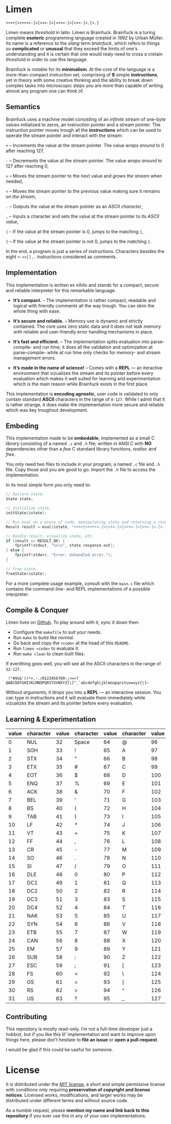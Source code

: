 # Limen

```
++++[>++++<-]>[<+>-]<[>++<-]>[<+>-]<.[+.]
```

Limen means _threshold_ in latin. Limen is Brainfuck. Brainfuck is a turing complete **esoteric** programming language created in _1992_ by Urban Müller. Its name is a reference to the _slang_ term _brainfuck_, which refers to things so **complicated** or **unusual** that they exceed the limits of one's understanding and it is certain that one would realy need to cross a cretain _threshold_ in order to use this language.

Brainfuck is notable for its **minimalism**. At the core of the language is a more-than-compact instruction set, comprising of **8** simple **instructions**, yet in theory with some creative thinking and the ability to break down complex tasks into microscopic steps you are more than capable of writing almost any program one can think of.

## Semantics

Brainfuck uses a machine model consisting of an _infinite_ stream of one-byte values initialized to zeros, an instruction pointer and a stream pointer. The instruction pointer moves trough all the **instructions** which can be used to operate the stream pointer and interact with the stream:

`+` – Increments the value at the stream pointer. The value _wraps around_ to 0 after reaching 127,

`-` – Decrements the value at the stream pointer. The value _wraps around_ to 127 after reaching 0,

`>` – Moves the stream pointer to the next value and _grows the stream_ when needed,

`<` – Moves the stream pointer to the previous value making sure it remains _on the stream_,

`.` – Outputs the value at the stream pointer as an _ASCII character_,

`,` – Inputs a character and sets the value at the stream pointer to its _ASCII value_,

`[` – If the value at the stream pointer is 0, jumps to the matching `]`,

`]` – If the value at the stream pointer is not 0, jumps to the matching `[`.

In the end, a program is just a series of instructions. Characters besides the eight `+-<>[],.` instructions considered as comments.

## Implementation

This implementation is written ex nihilo and stands for a compact, secure and reliable interpreter for this remarkable language.

- **It’s compact.** – The implementation is rather compact, readable and logical with friendly comments all the way trough. You can skim the whole thing with ease.

- **It’s secure and reliable.** – Memory use is dynamic and strictly contained. The core uses zero static data and it does not leak memory with reliable and user-friendly error handling mechanisms in place.

- **It’s fast and efficient.** – The implementation splits evaluation into parse-compile- and run time; it does all the validation and optimization at parse-compile- while at run time only checks for memory- and stream management errors.

- **It’s made in the name of science!** – Comes with a **REPL** — an iteractive environment that vizualizes the stream and its pointer before every evaluation which makes it well suited for learning and experimentation which is the main reason while Brainfuck exists in the first place.

This implementation is **encoding agnostic**, user code is validated to only contain standard **ASCII** characters in the range of `0-127`. While I admit that it is rather strange, it does make the implementation more secure and reliable which was key troughout development.

## Embeding

This implementation made to be **embedable**, implemented as a small C _library_ consisting of a named `.c` and `.h` file; written in ANSI C with **NO** dependencies other than a _few_ C standard library functions, _realloc_ and _free_.

You only need two files to include in your program, a named `.c` file and `.h` file. Copy those and you are good to go. Import the `.h` file to access the implementation.

In its most simple form you only need to:

```c
// Declare state.
State state;

// Initialize state.
initState(&state);

// Run eval on a piece of code, manipulating state and returning a result.
Result result = eval(&state, "++++[>++++<-]>[<+>-]<[>++<-]>[<+>-]<.[+.]", "");

// Handle result, visualize state, etc.
if (result == RESULT_OK) {
    fprintf(stdout, "%s\n", state.response.out);
} else {
    fprintf(stderr, "Error: Unhandled error.");
}

// Free state.
freeState(&state);
```

For a more complete usage example, consult with the `main.c` file which contains the command-line- and REPL implementations of a possible interpreter.

## Compile & Conquer

Limen lives on [Github](). To play around with it, sync it down then:

- Configure the `makefile` to suit your needs.
- Run `make` to build like _normal_.
- Go back and copy the `<code>` at the head of this `README`.
- Run `limen <code>` to evaluate it.
- Run `make clean` to clean built files.

If everithing goes well, you will see all the ASCII characters in the range of `32-127`.

```
 !"#$%&'()*+,-./0123456789:;<=>?@ABCDEFGHIJKLMNOPQRSTUVWXYZ[\]^_`abcdefghijklmnopqrstuvwxyz{|}~
```

Without *argument*s, it drops you into a **REPL** — an interactive session. You can type in instructions and it will evaluate them immediately while vizualizes the stream and its pointer before every evaluation.

## Learning & Experimentation

| value | character | value | character | value | character | value | character |
| ----- | --------- | ----- | --------- | ----- | --------- | ----- | --------- |
| 0     | NUL       | 32    | Space     | 64    | @         | 96    | `         |
| 1     | SOH       | 33    | !         | 65    | A         | 97    | a         |
| 2     | STX       | 34    | "         | 66    | B         | 98    | b         |
| 3     | ETX       | 35    | #         | 67    | C         | 99    | c         |
| 4     | EOT       | 36    | $         | 68    | D         | 100   | d         |
| 5     | ENQ       | 37    | %         | 69    | E         | 101   | e         |
| 6     | ACK       | 38    | &         | 70    | F         | 102   | f         |
| 7     | BEL       | 39    | '         | 71    | G         | 103   | g         |
| 8     | BS        | 40    | (         | 72    | H         | 104   | h         |
| 9     | TAB       | 41    | )         | 73    | I         | 105   | i         |
| 10    | LF        | 42    | \*        | 74    | J         | 106   | j         |
| 11    | VT        | 43    | +         | 75    | K         | 107   | k         |
| 12    | FF        | 44    | ,         | 76    | L         | 108   | l         |
| 13    | CR        | 45    | -         | 77    | M         | 109   | m         |
| 14    | SO        | 46    | .         | 78    | N         | 110   | n         |
| 15    | SI        | 47    | /         | 79    | O         | 111   | o         |
| 16    | DLE       | 48    | 0         | 80    | P         | 112   | p         |
| 17    | DC1       | 49    | 1         | 81    | Q         | 113   | q         |
| 18    | DC2       | 50    | 2         | 82    | R         | 114   | r         |
| 19    | DC3       | 51    | 3         | 83    | S         | 115   | s         |
| 20    | DC4       | 52    | 4         | 84    | T         | 116   | t         |
| 21    | NAK       | 53    | 5         | 85    | U         | 117   | u         |
| 22    | SYN       | 54    | 6         | 86    | V         | 118   | v         |
| 23    | ETB       | 55    | 7         | 87    | W         | 119   | w         |
| 24    | CAN       | 56    | 8         | 88    | X         | 120   | x         |
| 25    | EM        | 57    | 9         | 89    | Y         | 121   | y         |
| 26    | SUB       | 58    | :         | 90    | Z         | 122   | z         |
| 27    | ESC       | 59    | ;         | 91    | [         | 123   | {         |
| 28    | FS        | 60    | <         | 92    | \\        | 124   | \|        |
| 29    | GS        | 61    | =         | 93    | ]         | 125   | }         |
| 30    | RS        | 62    | >         | 94    | ^         | 126   | ~         |
| 31    | US        | 63    | ?         | 95    | \_        | 127   | DEL       |

## Contributing

This repository is mostly read-only. I’m not a full-time developer just a hobbist, but if you like this lil’ implementation and want to improve upon things here, please don’t hesitate to **file an issue** or **open a pull-request**.

I would be glad if this could be useful for someone.

# License

It is distributed under the [MIT license][], a short and simple permissive license with conditions _only_ requiring **preservation of copyright and license notices**. Licensed works, modifications, and larger works may be distributed under different terms and without source code.

As a _humble_ request, please **mention my name and link back to this repository** if you ever use this in any of your own implementations.

[github]: https://github.com/Aerobird98/limen
[mit license]: https://github.com/Aerobird98/limen/blob/master/LICENSE.txt

